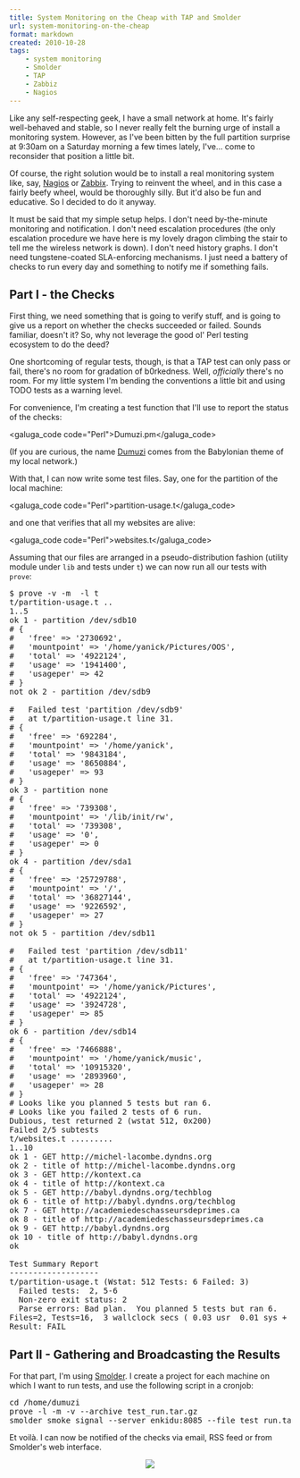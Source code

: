 ```yaml
---
title: System Monitoring on the Cheap with TAP and Smolder
url: system-monitoring-on-the-cheap
format: markdown
created: 2010-10-28
tags:
    - system monitoring
    - Smolder
    - TAP
    - Zabbiz
    - Nagios
---
```




Like any self-respecting geek, I have a small network at home.
It's fairly well-behaved and stable, so I never really felt the burning
urge of install a monitoring system.  However, as I've been bitten by the
full partition surprise at 9:30am on a Saturday morning a few times lately,
I've... come to reconsider that position a little bit.

Of course, the right solution would be to install a real monitoring
system like, say, [Nagios](http://www.nagios.org/) or [Zabbix](http://www.zabbix.com/).
Trying to reinvent the wheel, and in this case a fairly beefy wheel, would be
thoroughly
silly. But it'd also be fun and educative.  So I decided to do it anyway.

It must be said that my simple setup helps.  I don't need by-the-minute
monitoring and notification. I don't need escalation procedures (the only escalation 
procedure we have here is my lovely dragon climbing the
stair to tell me the wireless network is down). I don't need history graphs. 
I don't need tungstene-coated
SLA-enforcing mechanisms. I just need a battery of checks to run every day and
something to notify me if something fails.

## Part I - the Checks

First thing, we need something that is going to verify stuff, and is going to give us
a report on whether the checks succeeded or failed.  Sounds familiar, doesn't
it? So, why not leverage the good ol' Perl testing ecosystem to do the deed?

One shortcoming of regular tests, though, is that a TAP test can only pass or fail,
there's no room for gradation of b0rkedness.  Well, *officially* there's no
room.  For my little system I'm bending the conventions a little bit and using
TODO tests as a warning level.

For convenience, I'm creating a test function that I'll use to report
the status of the checks:

<galuga_code code="Perl">Dumuzi.pm</galuga_code>

(If you are curious, the name
[Dumuzi](http://www.pantheon.org/articles/d/dumuzi.html) comes from the Babylonian theme of my
local network.)

With that, I can now write some test files.  Say, one for the partition of the
local machine:

<galuga_code code="Perl">partition-usage.t</galuga_code>

and one that verifies that all my websites are alive:

<galuga_code code="Perl">websites.t</galuga_code>

Assuming that our files are arranged in a pseudo-distribution
fashion (utility module under `lib` and tests under `t`)
we can now run all our tests with `prove`:

<pre code="bash">
$ prove -v -m  -l t
t/partition-usage.t .. 
1..5
ok 1 - partition /dev/sdb10
# {
#   'free' => '2730692',
#   'mountpoint' => '/home/yanick/Pictures/OOS',
#   'total' => '4922124',
#   'usage' => '1941400',
#   'usageper' => 42
# }
not ok 2 - partition /dev/sdb9

#   Failed test 'partition /dev/sdb9'
#   at t/partition-usage.t line 31.
# {
#   'free' => '692284',
#   'mountpoint' => '/home/yanick',
#   'total' => '9843184',
#   'usage' => '8650884',
#   'usageper' => 93
# }
ok 3 - partition none
# {
#   'free' => '739308',
#   'mountpoint' => '/lib/init/rw',
#   'total' => '739308',
#   'usage' => '0',
#   'usageper' => 0
# }
ok 4 - partition /dev/sda1
# {
#   'free' => '25729788',
#   'mountpoint' => '/',
#   'total' => '36827144',
#   'usage' => '9226592',
#   'usageper' => 27
# }
not ok 5 - partition /dev/sdb11

#   Failed test 'partition /dev/sdb11'
#   at t/partition-usage.t line 31.
# {
#   'free' => '747364',
#   'mountpoint' => '/home/yanick/Pictures',
#   'total' => '4922124',
#   'usage' => '3924728',
#   'usageper' => 85
# }
ok 6 - partition /dev/sdb14
# {
#   'free' => '7466888',
#   'mountpoint' => '/home/yanick/music',
#   'total' => '10915320',
#   'usage' => '2893960',
#   'usageper' => 28
# }
# Looks like you planned 5 tests but ran 6.
# Looks like you failed 2 tests of 6 run.
Dubious, test returned 2 (wstat 512, 0x200)
Failed 2/5 subtests 
t/websites.t ......... 
1..10
ok 1 - GET http://michel-lacombe.dyndns.org
ok 2 - title of http://michel-lacombe.dyndns.org
ok 3 - GET http://kontext.ca
ok 4 - title of http://kontext.ca
ok 5 - GET http://babyl.dyndns.org/techblog
ok 6 - title of http://babyl.dyndns.org/techblog
ok 7 - GET http://academiedeschasseursdeprimes.ca
ok 8 - title of http://academiedeschasseursdeprimes.ca
ok 9 - GET http://babyl.dyndns.org
ok 10 - title of http://babyl.dyndns.org
ok

Test Summary Report
-------------------
t/partition-usage.t (Wstat: 512 Tests: 6 Failed: 3)
  Failed tests:  2, 5-6
  Non-zero exit status: 2
  Parse errors: Bad plan.  You planned 5 tests but ran 6.
Files=2, Tests=16,  3 wallclock secs ( 0.03 usr  0.01 sys +  0.36 cusr  0.06 csys =  0.46 CPU)
Result: FAIL
</pre>

## Part II - Gathering and Broadcasting the Results

For that part, I'm using [Smolder](cpan). I create a project for each machine on which I
want to run tests, and use the following script in a cronjob:

<pre code="bash">
cd /home/dumuzi
prove -l -m -v --archive test_run.tar.gz
smolder_smoke_signal --server enkidu:8085 --file test_run.tar.gz --project `hostname`
</pre>

Et voilà. I can now be notified of the checks via email, RSS feed or from
Smolder's web interface.

<div align="center"><img src="__ENTRY_DIR__/dumuzi.png" /></div>
